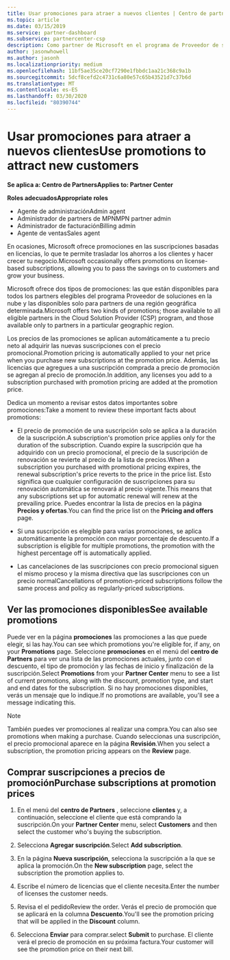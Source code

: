```yaml
---
title: Usar promociones para atraer a nuevos clientes | Centro de partners
ms.topic: article
ms.date: 03/15/2019
ms.service: partner-dashboard
ms.subservice: partnercenter-csp
description: Como partner de Microsoft en el programa de Proveedor de soluciones en la nube, puedes comprar suscripciones al precio de promoción y pasar el ahorro a tus clientes.
author: jasonwhowell
ms.author: jasonh
ms.localizationpriority: medium
ms.openlocfilehash: 11bf5ae35ce20cf7290e1fbbdc1aa21c368c9a1b
ms.sourcegitcommit: 5dcf8cefd2c4731c6a80e57c65b43521d7c37b6d
ms.translationtype: MT
ms.contentlocale: es-ES
ms.lasthandoff: 03/30/2020
ms.locfileid: "80390744"
---
```

# <a name="use-promotions-to-attract-new-customers"></a><span data-ttu-id="4bc13-103">Usar promociones para atraer a nuevos clientes</span><span class="sxs-lookup"><span data-stu-id="4bc13-103">Use promotions to attract new customers</span></span>  

<span data-ttu-id="4bc13-104">**Se aplica a: Centro de Partners**</span><span class="sxs-lookup"><span data-stu-id="4bc13-104">**Applies to: Partner Center**</span></span>

<span data-ttu-id="4bc13-105">**Roles adecuados**</span><span class="sxs-lookup"><span data-stu-id="4bc13-105">**Appropriate roles**</span></span>
-   <span data-ttu-id="4bc13-106">Agente de administración</span><span class="sxs-lookup"><span data-stu-id="4bc13-106">Admin agent</span></span>
-   <span data-ttu-id="4bc13-107">Administrador de partners de MPN</span><span class="sxs-lookup"><span data-stu-id="4bc13-107">MPN partner admin</span></span>
-   <span data-ttu-id="4bc13-108">Administrador de facturación</span><span class="sxs-lookup"><span data-stu-id="4bc13-108">Billing admin</span></span>
-   <span data-ttu-id="4bc13-109">Agente de ventas</span><span class="sxs-lookup"><span data-stu-id="4bc13-109">Sales agent</span></span>

<!--[FWLink: https://go.microsoft.com/fwlink/?linkid=852469]-->

<span data-ttu-id="4bc13-110">En ocasiones, Microsoft ofrece promociones en las suscripciones basadas en licencias, lo que te permite trasladar los ahorros a los clientes y hacer crecer tu negocio.</span><span class="sxs-lookup"><span data-stu-id="4bc13-110">Microsoft occasionally offers promotions on license-based subscriptions, allowing you to pass the savings on to customers and grow your business.</span></span> 

<span data-ttu-id="4bc13-111">Microsoft ofrece dos tipos de promociones: las que están disponibles para todos los partners elegibles del programa Proveedor de soluciones en la nube y las disponibles solo para partners de una región geográfica determinada.</span><span class="sxs-lookup"><span data-stu-id="4bc13-111">Microsoft offers two kinds of promotions; those available to all eligible partners in the Cloud Solution Provider (CSP) program, and those available only to partners in a particular geographic region.</span></span>

<span data-ttu-id="4bc13-112">Los precios de las promociones se aplican automáticamente a tu precio neto al adquirir las nuevas suscripciones con el precio promocional.</span><span class="sxs-lookup"><span data-stu-id="4bc13-112">Promotion pricing is automatically applied to your net price when you purchase new subscriptions at the promotion price.</span></span> <span data-ttu-id="4bc13-113">Además, las licencias que agregues a una suscripción comprada a precio de promoción se agregan al precio de promoción.</span><span class="sxs-lookup"><span data-stu-id="4bc13-113">In addition, any licenses you add to a subscription purchased with promotion pricing are added at the promotion price.</span></span> 

<span data-ttu-id="4bc13-114">Dedica un momento a revisar estos datos importantes sobre promociones:</span><span class="sxs-lookup"><span data-stu-id="4bc13-114">Take a moment to review these important facts about promotions:</span></span>

-   <span data-ttu-id="4bc13-115">El precio de promoción de una suscripción solo se aplica a la duración de la suscripción.</span><span class="sxs-lookup"><span data-stu-id="4bc13-115">A subscription's promotion price applies only for the duration of the subscription.</span></span> <span data-ttu-id="4bc13-116">Cuando expire la suscripción que ha adquirido con un precio promocional, el precio de la suscripción de renovación se revierte al precio de la lista de precios.</span><span class="sxs-lookup"><span data-stu-id="4bc13-116">When a subscription you purchased with promotional pricing expires, the renewal subscription's price reverts to the price in the price list.</span></span> <span data-ttu-id="4bc13-117">Esto significa que cualquier configuración de suscripciones para su renovación automática se renovará al precio vigente.</span><span class="sxs-lookup"><span data-stu-id="4bc13-117">This means that any subscriptions set up for automatic renewal will renew at the prevailing price.</span></span> <span data-ttu-id="4bc13-118">Puedes encontrar la lista de precios en la página **Precios y ofertas**.</span><span class="sxs-lookup"><span data-stu-id="4bc13-118">You can find the price list on the **Pricing and offers** page.</span></span> 

-   <span data-ttu-id="4bc13-119">Si una suscripción es elegible para varias promociones, se aplica automáticamente la promoción con mayor porcentaje de descuento.</span><span class="sxs-lookup"><span data-stu-id="4bc13-119">If a subscription is eligible for multiple promotions, the promotion with the highest percentage off is automatically applied.</span></span>

-   <span data-ttu-id="4bc13-120">Las cancelaciones de las suscripciones con precio promocional siguen el mismo proceso y la misma directiva que las suscripciones con un precio normal</span><span class="sxs-lookup"><span data-stu-id="4bc13-120">Cancellations of promotion-priced subscriptions follow the same process and policy as regularly-priced subscriptions.</span></span>

## <a name="see-available-promotions"></a><span data-ttu-id="4bc13-121">Ver las promociones disponibles</span><span class="sxs-lookup"><span data-stu-id="4bc13-121">See available promotions</span></span>

<span data-ttu-id="4bc13-122">Puede ver en la página **promociones** las promociones a las que puede elegir, si las hay.</span><span class="sxs-lookup"><span data-stu-id="4bc13-122">You can see which promotions you're eligible for, if any, on your **Promotions** page.</span></span> <span data-ttu-id="4bc13-123">Seleccione **promociones** en el menú del **centro de Partners** para ver una lista de las promociones actuales, junto con el descuento, el tipo de promoción y las fechas de inicio y finalización de la suscripción.</span><span class="sxs-lookup"><span data-stu-id="4bc13-123">Select **Promotions** from your **Partner Center** menu to see a list of current promotions, along with the discount, promotion type, and start and end dates for the subscription.</span></span> <span data-ttu-id="4bc13-124">Si no hay promociones disponibles, verás un mensaje que lo indique.</span><span class="sxs-lookup"><span data-stu-id="4bc13-124">If no promotions are available, you'll see a message indicating this.</span></span> 

> [!NOTE]  
> <span data-ttu-id="4bc13-125">También puedes ver promociones al realizar una compra.</span><span class="sxs-lookup"><span data-stu-id="4bc13-125">You can also see promotions when making a purchase.</span></span> <span data-ttu-id="4bc13-126">Cuando seleccionas una suscripción, el precio promocional aparece en la página **Revisión**.</span><span class="sxs-lookup"><span data-stu-id="4bc13-126">When you select a subscription, the promotion pricing appears on the **Review** page.</span></span>

## <a name="purchase-subscriptions-at-promotion-prices"></a><span data-ttu-id="4bc13-127">Comprar suscripciones a precios de promoción</span><span class="sxs-lookup"><span data-stu-id="4bc13-127">Purchase subscriptions at promotion prices</span></span>

1. <span data-ttu-id="4bc13-128">En el menú del **centro de Partners** , seleccione **clientes** y, a continuación, seleccione el cliente que está comprando la suscripción.</span><span class="sxs-lookup"><span data-stu-id="4bc13-128">On your **Partner Center** menu, select **Customers** and then select the customer who's buying the subscription.</span></span> 

2. <span data-ttu-id="4bc13-129">Selecciona **Agregar suscripción**.</span><span class="sxs-lookup"><span data-stu-id="4bc13-129">Select **Add subscription**.</span></span>

3. <span data-ttu-id="4bc13-130">En la página **Nueva suscripción**, selecciona la suscripción a la que se aplica la promoción.</span><span class="sxs-lookup"><span data-stu-id="4bc13-130">On the **New subscription** page, select the subscription the promotion applies to.</span></span>

4. <span data-ttu-id="4bc13-131">Escribe el número de licencias que el cliente necesita.</span><span class="sxs-lookup"><span data-stu-id="4bc13-131">Enter the number of licenses the customer needs.</span></span> 

5. <span data-ttu-id="4bc13-132">Revisa el el pedido</span><span class="sxs-lookup"><span data-stu-id="4bc13-132">Review the order.</span></span> <span data-ttu-id="4bc13-133">Verás el precio de promoción que se aplicará en la columna **Descuento**.</span><span class="sxs-lookup"><span data-stu-id="4bc13-133">You'll see the promotion pricing that will be applied in the **Discount** column.</span></span>  

6.  <span data-ttu-id="4bc13-134">Selecciona **Enviar** para comprar.</span><span class="sxs-lookup"><span data-stu-id="4bc13-134">select **Submit** to purchase.</span></span> <span data-ttu-id="4bc13-135">El cliente verá el precio de promoción en su próxima factura.</span><span class="sxs-lookup"><span data-stu-id="4bc13-135">Your customer will see the promotion price on their next bill.</span></span>  



